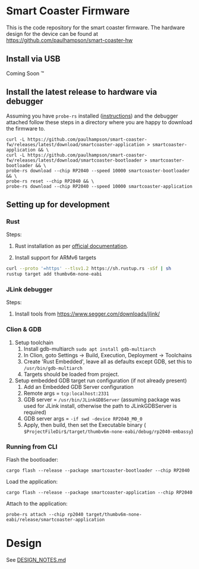# Smart Coaster Firmware

This is the code repository for the smart coaster firmware. The hardware design for the device can be found at
https://github.com/paulhampson/smart-coaster-hw

## Install via USB

Coming Soon :tm:

## Install the latest release to hardware via debugger

Assuming you have `probe-rs` installed ([instructions](https://probe.rs/docs/getting-started/installation/)) and the
debugger attached follow these steps in a directory where you are happy
to download the firmware to.

```aiignore
curl -L https://github.com/paulhampson/smart-coaster-fw/releases/latest/download/smartcoaster-application > smartcoaster-application && \
curl -L https://github.com/paulhampson/smart-coaster-fw/releases/latest/download/smartcoaster-bootloader > smartcoaster-bootloader && \
probe-rs download --chip RP2040 --speed 10000 smartcoaster-bootloader && \
probe-rs reset --chip RP2040 && \
probe-rs download --chip RP2040 --speed 10000 smartcoaster-application
```

## Setting up for development

### Rust

Steps:

1. Rust installation as per [official documentation](https://doc.rust-lang.org/book/ch01-01-installation.html).

2. Install support for ARMv6 targets

```bash
curl --proto '=https' --tlsv1.2 https://sh.rustup.rs -sSf | sh
rustup target add thumbv6m-none-eabi
```

### JLink debugger

Steps:

1. Install tools from https://www.segger.com/downloads/jlink/

### Clion & GDB

1. Setup toolchain
    1. Install gdb-multiarch `sudo apt install gdb-multiarch`
    2. In Clion, goto Settings -> Build, Execution, Deployment -> Toolchains
    3. Create 'Rust Embedded', leave all as defaults except GDB, set this to `/usr/bin/gdb-multiarch`
    4. Targets should be loaded from project.
2. Setup embedded GDB target run configuration (if not already present)
    1. Add an Embedded GDB Server configuration
    2. Remote args = `tcp:localhost:2331`
    3. GDB server = `/usr/bin/JLinkGDBServer` (assuming package was used for JLink install, otherwise the path to
       JLinkGDBServer is required)
    4. GDB server args = `-if swd -device RP2040_M0_0`
    5. Apply, then build, then set the Executable binary (
       `$ProjectFileDir$/target/thumbv6m-none-eabi/debug/rp2040-embassy`)

### Running from CLI

Flash the bootloader:

```aiignore
cargo flash --release --package smartcoaster-bootloader --chip RP2040
```

Load the application:

```aiignore
cargo flash --release --package smartcoaster-application --chip RP2040
```

Attach to the application:

```aiignore
probe-rs attach --chip rp2040 target/thumbv6m-none-eabi/release/smartcoaster-application
```

# Design

See [DESIGN_NOTES.md](DESIGN_NOTES.md)
